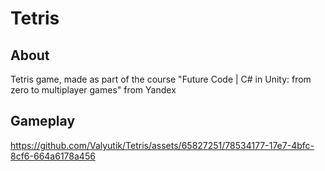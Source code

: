 # Tetris

## About
Tetris game, made as part of the course "Future Code | C# in Unity: from zero to multiplayer games" from Yandex

## Gameplay

https://github.com/Valyutik/Tetris/assets/65827251/78534177-17e7-4bfc-8cf6-664a6178a456
